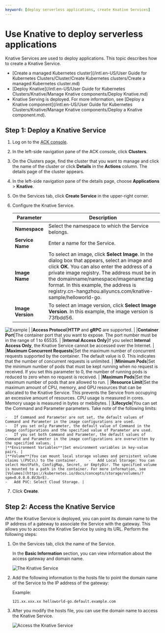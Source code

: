 ```yaml
---
keyword: [deploy serverless applications, create Knative Services]
---
```


# Use Knative to deploy serverless applications

Knative Services are used to deploy applications. This topic describes how to create a Knative Service.

-   [Create a managed Kubernetes cluster](/intl.en-US/User Guide for Kubernetes Clusters/Cluster/Create Kubernetes clusters/Create a managed Kubernetes cluster.md)
-   [Deploy Knative](/intl.en-US/User Guide for Kubernetes Clusters/Knative/Manage Knative components/Deploy Knative.md)
-   Knative Serving is deployed. For more information, see [Deploy a Knative component](/intl.en-US/User Guide for Kubernetes Clusters/Knative/Manage Knative components/Deploy a Knative component.md).

## Step 1: Deploy a Knative Service

1.  Log on to the [ACK console](https://cs.console.aliyun.com).

2.  In the left-side navigation pane of the ACK console, click **Clusters**.

3.  On the Clusters page, find the cluster that you want to manage and click the name of the cluster or click **Details** in the **Actions** column. The details page of the cluster appears.

4.  In the left-side navigation pane of the details page, choose **Applications** \> **Knative**.

5.  On the Services tab, click **Create Service** in the upper-right corner.

6.  Configure the Knative Service.

    |Parameter|Description|
    |---------|-----------|
    |**Namespace**|Select the namespace to which the Service belongs.|
    |**Service Name**|Enter a name for the Service.|
    |**Image Name**|To select an image, click **Select Image**. In the dialog box that appears, select an image and click **OK**. You can also enter the address of a private image registry. The address must be in the domainname/namespace/imagename:tag format. In this example, the address is registry.cn-hangzhou.aliyuncs.com/knative-sample/helloworld-go. |
    |**Image Version**|To select an image version, click **Select Image Version**. In this example, the image version is 73fbdd56.

![Example](https://help-static-aliyun-doc.aliyuncs.com/assets/img/en-US/5065359951/p127510.png) |
    |**Access Protocol**|**HTTP** and **gRPC** are supported. |
    |**Container Port**|The container port that you want to expose. The port number must be in the range of 1 to 65535. |
    |**Internal Access Only**|If you select **Internal Access Only**, the Knative Service cannot be accessed over the Internet. |
    |**Maximum Concurrent Requests**|Set the maximum number of concurrent requests supported by the container. The default value is 0. This indicates that the number of concurrent requests is unlimited. |
    |**Minimum Pods**|Set the minimum number of pods that must be kept running when no request is received. If you set this parameter to 0, the number of running pods is reduced to zero when no request is received. |
    |**Maximum Pods**|Set the maximum number of pods that are allowed to run. |
    |**Resource Limit**|Set the maximum amount of CPU, memory, and GPU resources that can be allocated to the Knative Service. This prevents the Service from occupying an excessive amount of resources. CPU usage is measured in cores. Memory usage is measured in bytes or mebibytes. |
    |**Lifecycle**|You can set the Command and Parameter parameters. Take note of the following limits:

    -   If Command and Parameter are not set, the default values of Command and Parameter in the image configurations are used.
    -   If you set only Parameter, the default value of Command in the image configurations and the specified value of Parameter are used.
    -   If you set both Command and Parameter, the default values of Command and Parameter in the image configurations are overwritten by the specified values. |
    |**Environment Variables**|Set environment variables in key-value pairs. |
    |**Volume**|You can mount local storage volumes and persistent volume claims \(PVCs\) to the container.     -   Add Local Storage: You can select HostPath, ConfigMap, Secret, or EmptyDir. The specified volume is mounted to a path in the container. For more information, see [Volumes](https://kubernetes.io/docs/concepts/storage/volumes/?spm=0.0.0.0.8VJbrE).
    -   Add PVC: Select Cloud Storage. |

7.  Click **Create**.


## Step 2: Access the Knative Service

After the Knative Service is deployed, you can point its domain name to the IP address of a gateway to associate the Service with the gateway. This allows you to access the Knative Service by using its URL. Perform the following steps:

1.  On the Services tab, click the name of the Service.

    In the **Basic Information** section, you can view information about the access gateway and domain name.

    ![The Knative Service](https://help-static-aliyun-doc.aliyuncs.com/assets/img/en-US/5065359951/p52562.png)

2.  Add the following information to the hosts file to point the domain name of the Service to the IP address of the gateway:

    Example:

    ```
    121.xx.xxx.xx helloworld-go.default.example.com
    ```

3.  After you modify the hosts file, you can use the domain name to access the Knative Service.

    ![Access the Knative Service](https://help-static-aliyun-doc.aliyuncs.com/assets/img/en-US/6065359951/p52568.png)


